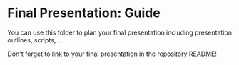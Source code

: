 # Final Presentation: Guide

You can use this folder to plan your final presentation including presentation
outlines, scripts, ...

Don't forget to link to your final presentation in the repository README!
